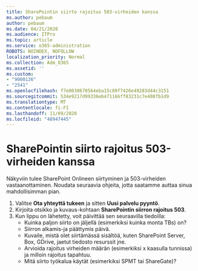 ```yaml
---
title: SharePointin siirto rajoitus 503-virheiden kanssa
ms.author: pebaum
author: pebaum
ms.date: 04/21/2020
ms.audience: ITPro
ms.topic: article
ms.service: o365-administration
ROBOTS: NOINDEX, NOFOLLOW
localization_priority: Normal
ms.collection: Adm_O365
ms.assetid: ''
ms.custom:
- "9000136"
- "2541"
ms.openlocfilehash: f7e0030670564eba15c89f7426e49283d44c3151
ms.sourcegitcommit: 534e9217d99336eb471166ff83231c7e408fb1d9
ms.translationtype: MT
ms.contentlocale: fi-FI
ms.lasthandoff: 11/09/2020
ms.locfileid: "48947445"
---
```

# <a name="sharepoint-migration-throttling-with-503-errors"></a>SharePointin siirto rajoitus 503-virheiden kanssa

Näkyviin tulee SharePoint Onlineen siirtyminen ja 503-virheiden vastaanottaminen. Noudata seuraavia ohjeita, jotta saatamme auttaa sinua mahdollisimman pian.

1. Valitse **Ota yhteyttä tukeen** ja sitten **Uusi palvelu pyyntö**.
2. Kirjoita otsikko ja kuvaus-kohtaan **SharePointin siirron rajoitus 503**.
3. Kun lippu on lähetetty, voit päivittää sen seuraavilla tiedoilla:
    - Kuinka paljon siirto on jäljellä (esimerkiksi kuinka monta TBs) on?
    - Siirron alkamis-ja päättymis päivä.
    - Kuvaile, mistä olet siirtämässä sisältöä, kuten SharePoint Server, Box, GDrive, jaetut tiedosto resurssit jne.
    - Arvioida rajoitus virheiden määrän (esimerkiksi x kaasulla tunnissa) ja milloin rajoitus tapahtuu.
    - Mitä siirto työkalua käytät (esimerkiksi SPMT tai ShareGate)?
